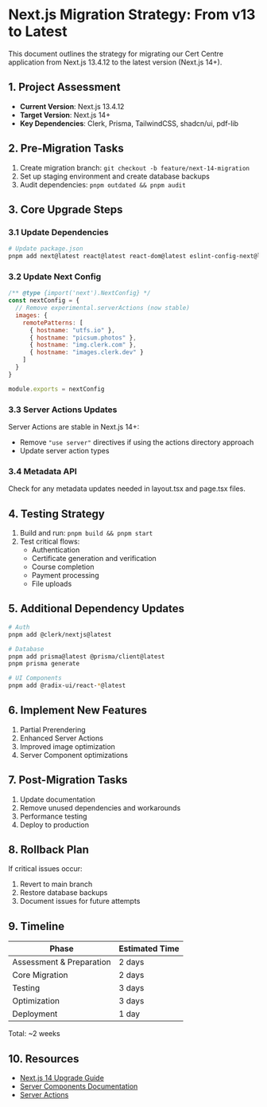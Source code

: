 # Next.js Migration Strategy: From v13 to Latest

This document outlines the strategy for migrating our Cert Centre application from Next.js 13.4.12 to the latest version (Next.js 14+).

## 1. Project Assessment

- **Current Version**: Next.js 13.4.12
- **Target Version**: Next.js 14+
- **Key Dependencies**: Clerk, Prisma, TailwindCSS, shadcn/ui, pdf-lib

## 2. Pre-Migration Tasks

1. Create migration branch: `git checkout -b feature/next-14-migration`
2. Set up staging environment and create database backups
3. Audit dependencies: `pnpm outdated && pnpm audit`

## 3. Core Upgrade Steps

### 3.1 Update Dependencies

```bash
# Update package.json
pnpm add next@latest react@latest react-dom@latest eslint-config-next@latest
```

### 3.2 Update Next Config

```js
/** @type {import('next').NextConfig} */
const nextConfig = {
  // Remove experimental.serverActions (now stable)
  images: {
    remotePatterns: [
      { hostname: "utfs.io" },
      { hostname: "picsum.photos" },
      { hostname: "img.clerk.com" },
      { hostname: "images.clerk.dev" }
    ]
  }
}

module.exports = nextConfig
```

### 3.3 Server Actions Updates

Server Actions are stable in Next.js 14+:
- Remove `"use server"` directives if using the actions directory approach
- Update server action types

### 3.4 Metadata API

Check for any metadata updates needed in layout.tsx and page.tsx files.

## 4. Testing Strategy

1. Build and run: `pnpm build && pnpm start`
2. Test critical flows:
   - Authentication
   - Certificate generation and verification
   - Course completion
   - Payment processing
   - File uploads

## 5. Additional Dependency Updates

```bash
# Auth
pnpm add @clerk/nextjs@latest

# Database
pnpm add prisma@latest @prisma/client@latest
pnpm prisma generate

# UI Components
pnpm add @radix-ui/react-*@latest
```

## 6. Implement New Features

1. Partial Prerendering
2. Enhanced Server Actions
3. Improved image optimization
4. Server Component optimizations

## 7. Post-Migration Tasks

1. Update documentation
2. Remove unused dependencies and workarounds
3. Performance testing
4. Deploy to production

## 8. Rollback Plan

If critical issues occur:
1. Revert to main branch
2. Restore database backups
3. Document issues for future attempts

## 9. Timeline

| Phase | Estimated Time |
|-------|----------------|
| Assessment & Preparation | 2 days |
| Core Migration | 2 days |
| Testing | 3 days |
| Optimization | 3 days |
| Deployment | 1 day |

Total: ~2 weeks

## 10. Resources

- [Next.js 14 Upgrade Guide](https://nextjs.org/docs/app/building-your-application/upgrading/version-14)
- [Server Components Documentation](https://nextjs.org/docs/app/building-your-application/rendering/server-components)
- [Server Actions](https://nextjs.org/docs/app/building-your-application/data-fetching/server-actions-and-mutations) 